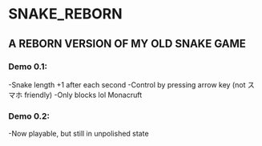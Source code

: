 # SNAKE_REBORN

## A REBORN VERSION OF MY OLD SNAKE GAME

### Demo 0.1:
-Snake length +1 after each second
-Control by pressing arrow key (not スマホ friendly)
-Only blocks lol Monacruft

### Demo 0.2:
-Now playable, but still in unpolished state
